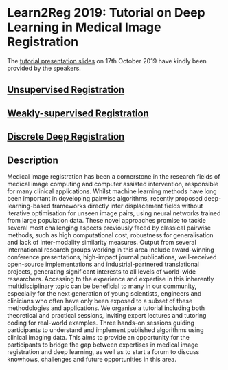 # Learn2Reg 2019: Tutorial on Deep Learning in Medical Image Registration


The [tutorial presentation slides][slides201910] on 17th October 2019 have kindly been provided by the speakers.  

[slides201910]: ./slides

## [Unsupervised Registration][unsupervised_registration]

[unsupervised_registration]: ./unsupervised


## [Weakly-supervised Registration][weakly_supervised_registration]

[weakly_supervised_registration]: ./weakly


## [Discrete Deep Registration][discrete_registration]

[discrete_registration]: ./discrete

## Description
Medical image registration has been a cornerstone in the research fields of medical image computing and computer assisted intervention, responsible for many clinical applications. Whilst machine learning methods have long been important in developing pairwise algorithms, recently proposed deep-learning-based frameworks directly infer displacement fields without iterative optimisation for unseen image pairs, using neural networks trained from large population data. These novel approaches promise to tackle several most challenging aspects previously faced by classical pairwise methods, such as high computational cost, robustness for generalisation and lack of inter-modality similarity measures. Output from several international research groups working in this area include award-winning conference presentations, high-impact journal publications, well-received open-source implementations and industrial-partnered translational projects, generating significant interests to all levels of world-wide researchers. Accessing to the experience and expertise in this inherently multidisciplinary topic can be beneficial to many in our community, especially for the next generation of young scientists, engineers and clinicians who often have only been exposed to a subset of these methodologies and applications. We organise a tutorial including both theoretical and practical sessions, inviting expert lectures and tutoring coding for real-world examples. Three hands-on sessions guiding participants to understand and implement published algorithms using clinical imaging data. This aims to provide an opportunity for the participants to bridge the gap between expertises in medical image registration and deep learning, as well as to start a forum to discuss knowhows, challenges and future opportunities in this area.
